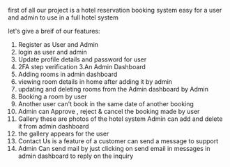 first of all our project is a hotel reservation booking system easy for a user and admin to use in a full hotel system

let's give a breif of our features:
1. Register as User and Admin
2. login as user and admin
3. Update profile details and password for user
4. 2FA step verification
3.An Admin Dashboard
5. Adding rooms in admin dashboard
6. viewing room details in home after adding it by admin
7. updating and deleting rooms from the Admin dashboard by Admin
8. Booking a room by user 
9. Another user can't book in the same date of another booking
10. Admin can Approve , reject & cancel the booking made by user
11. Gallery these are photos of the hotel system Admin can add and delete it from admin dashboard 
12.  the gallery appears for the user
13. Contact Us is a feature of a customer can send a message to support 
14. Admin Can send mail by just clicking on send email in messages in admin dashboard to reply on the inquiry
